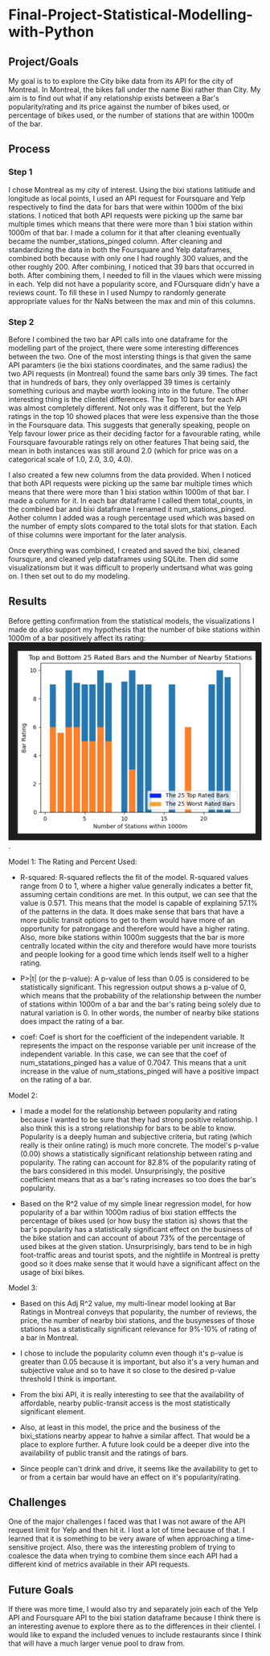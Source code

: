 # Final-Project-Statistical-Modelling-with-Python

## Project/Goals
My goal is to to explore the City bike data from its API for the city of Montreal. In Montreal, the bikes fall under the name Bixi rather than City. My aim is to find out what if any relationship exists between a Bar's popularity/rating and its price against the number of bikes used, or percentage of bikes used, or the number of stations that are within 1000m of the bar.

## Process
### Step 1
I chose Montreal as my city of interest. Using the bixi stations latitiude and longitude as local points, I used an API request for Foursquare and Yelp respectively to find the data for bars that were within 1000m of the bixi stations.
I noticed that both API requests were picking up the same bar multiple times which means that there were more than 1 bixi station within 1000m of that bar. I made a column for it that after cleaning eventually became the number_stations_pinged column.
After cleaning and standardizing the data in both the Foursquare and Yelp dataframes,  combined both because with only one I had roughly 300 values, and the other roughly 200. After combining, I noticed that 39 bars that occurred in both. 
After combining them, I needed to fill in the vlaues which were missing in each. Yelp did not have a popularity score, and FOursquare didn'y have a reviews count. To fill these in I used Numpy to randomly generate appropriate values for thr NaNs between the max and min of this columns. 
### Step 2
Before I combined the two bar API calls into one dataframe for the modelling part of the project, there were some interesting differences between the two.
One of the most intersting things is that given the same API paramters (ie the bixi stations coordinates, and the same radius) the two API requests (in Montreal) found the same bars only 39 times. The fact that in hundreds of bars, they only overlapped 39 times is certainly something curious and maybe worth looking into in the future. The other interesting thing is the clientel differences. The Top 10 bars for each API was almost completely different. Not only was it different, but the Yelp ratings in the top 10 showed places that were less expensive than the those in the Foursquare data. This suggests that generally speaking, people on Yelp favour lower price as their deciding factor for a favourable rating, while Foursquare favourable ratings rely on other features That being said, the mean in both instances was still around 2.0 (which for price was on a categorical scale of 1.0, 2.0, 3.0, 4.0).

I also created a few new columns from the data provided. When I noticed that both API requests were picking up the same bar multiple times which means that there were more than 1 bixi station within 1000m of that bar. I made a column for it. In each bar dtataframe I called them total_counts, in the combined bar and bixi dataframe I renamed it num_stations_pinged. Aother column I added was a rough percentage used which was based on the number of empty slots compared to the total slots for that station. Each of thise columns were important for the later analysis.

Once everything was combined, I created and saved the bixi, cleaned foursqure, and cleaned yelp dataframes using SQLite. Then  did some visualizationsm but it was difficult to properly undertsand what was going on. I then set out to do my modeling.  

## Results

Before getting confirmation from the statistical models, the visualizations I made do also support my hypothesis that the number of bike stations within 1000m of a bar positively affect its rating: ![Visualization 1](image.png).



Model 1: The Rating and Percent Used:
- R-squared: R-squared reflects the fit of the model. R-squared values range from 0 to 1, where a higher value generally indicates a better fit, assuming certain conditions are met. In this output, we can see that the value is 0.571. This means that the model is capable of explaining 57.1% of the patterns in the data. It does make sense that bars that have a more public transit options to get to them would have more of an opportunity for patrongage and therefore would have a higher rating. Also, more bike stations within 1000m suggests that the bar is more centrally located within the city and therefore would have more tourists and people looking for a good time which lends itself well to a higher rating. 

- P>|t| (or the p-value): A p-value of less than 0.05 is considered to be statistically significant. This regression output shows a p-value of 0, which means that the probability of the relationship between the number of stations within 1000m of a bar and the bar's rating being solely due to natural variation is 0. In other words, the number of nearby bike stations does impact the rating of a bar.

- coef: Coef is short for the coefficient of the independent variable. It represents the impact on the response variable per unit increase of the independent variable. In this case, we can see that the coef of num_statations_pinged has a value of 0.7047. This means that a unit increase in the value of num_stations_pinged will have a positive impact on the rating of a bar.

Model 2:
- I made a model for the relationship between popularity and rating because I wanted to be sure that they had strong positive relationship. I also think this is a strong relationship for bars to be able to know. Popularity is a deeply human and subjective criteria, but rating (which really is their online rating) is much more concrete. The model's p-value (0.00) shows a statistically significant relationship between rating and popularity. The rating can account for 82.8% of the popularity rating of the bars considered in this model. Unsurprisingly, the positive coefficient means that as a bar's rating increases so too does the bar's popularity. 

- Based on the R^2 value of my simple linear regression model, for how popularity of a bar within 1000m radius of bixi station efffects the percentage of bikes used (or how busy the station is) shows that the bar's popularity has a statistically significant effect on the business of the bike station and can account of about 73% of the percentage of used bikes at the given station.
Unsurprisingly, bars tend to be in high foot-traffic areas and tourist spots, and the nightlife in Montreal is pretty good so it does make sense that it would have a significant affect on the usage of bixi bikes.

Model 3:
- Based on this Adj R^2 value, my multi-linear model looking at Bar Ratings in Montreal conveys that popularity, the number of reviews, the price, the number of nearby bixi stations, and the busynesses of those stations has a statistically significant relevance for 9%-10% of rating of a bar in Montreal.

- I chose to include the popularity column even though it's p-value is greater than 0.05 because it is important, but also it's a very human and subjective value and so to have it so close to the desired p-value threshold I think is important.

- From the bixi API, it is really interesting to see that the availability of affordable, nearby public-transit access is the most statistically significant element.

- Also, at least in this model, the price and the business of the bixi_stations nearby appear to hahve a similar affect. That would be a place to explore further. A future look could be a deeper dive into the availability of public transit and the ratings of bars. 

- Since people can't drink and drive, it seems like the availability to get to or from a certain bar would have an effect on it's popularity/rating.


## Challenges 
One of the major challenges I faced was that I was not aware of the API request limit for Yelp and then hit it. I lost a lot of time because of that. I learned that it is something to be very aware of when approaching a time-sensitive project. Also, there was the interesting problem of trying to coalesce the data when trying to combine them since each API had a different kind of metrics available in their API requests.

## Future Goals
If there was more time, I would also try and separately join each of the Yelp API and Foursquare API to the bixi station dataframe because I think there is an interesting avenue to explore there as to the differences in their clientel. I would like to expand the included venues to include restaurants since I think that will have a much larger venue pool to draw from. 
